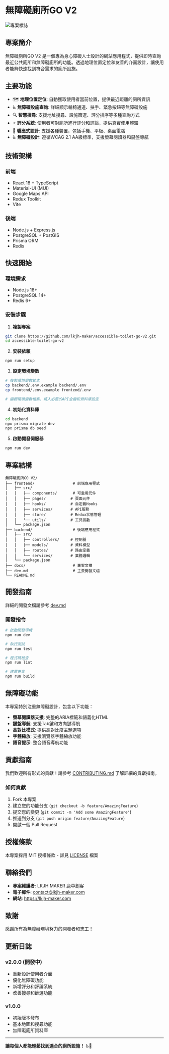 # 無障礙廁所GO V2

![專案標誌](docs/assets/logo.png)

## 專案簡介

無障礙廁所GO V2 是一個專為身心障礙人士設計的網站應用程式，提供即時查詢最近公共廁所和無障礙廁所的功能。透過地理位置定位和友善的介面設計，讓使用者能夠快速找到符合需求的廁所設施。

## 主要功能

- 🗺️ **地理位置定位**: 自動獲取使用者當前位置，提供最近距離的廁所資訊
- ♿ **無障礙設施查詢**: 詳細顯示輪椅通道、扶手、緊急按鈕等無障礙設施
- 🔍 **智慧搜尋**: 支援地址搜尋、設施篩選、評分排序等多種查詢方式
- ⭐ **評分系統**: 使用者可對廁所進行評分和評論，提供真實使用體驗
- 📱 **響應式設計**: 支援各種裝置，包括手機、平板、桌面電腦
- ♿ **無障礙設計**: 遵循WCAG 2.1 AA級標準，支援螢幕閱讀器和鍵盤導航

## 技術架構

### 前端
- React 18 + TypeScript
- Material-UI (MUI)
- Google Maps API
- Redux Toolkit
- Vite

### 後端
- Node.js + Express.js
- PostgreSQL + PostGIS
- Prisma ORM
- Redis

## 快速開始

### 環境需求
- Node.js 18+
- PostgreSQL 14+
- Redis 6+

### 安裝步驟

1. **複製專案**
```bash
git clone https://github.com/lkjh-maker/accessible-toilet-go-v2.git
cd accessible-toilet-go-v2
```

2. **安裝依賴**
```bash
npm run setup
```

3. **設定環境變數**
```bash
# 複製環境變數範本
cp backend/.env.example backend/.env
cp frontend/.env.example frontend/.env

# 編輯環境變數檔案，填入必要的API金鑰和資料庫設定
```

4. **初始化資料庫**
```bash
cd backend
npx prisma migrate dev
npx prisma db seed
```

5. **啟動開發伺服器**
```bash
npm run dev
```

## 專案結構

```
無障礙廁所GO V2/
├── frontend/                 # 前端應用程式
│   ├── src/
│   │   ├── components/       # 可重用元件
│   │   ├── pages/           # 頁面元件
│   │   ├── hooks/           # 自定義Hooks
│   │   ├── services/        # API服務
│   │   ├── store/           # Redux狀態管理
│   │   └── utils/           # 工具函數
│   └── package.json
├── backend/                  # 後端應用程式
│   ├── src/
│   │   ├── controllers/     # 控制器
│   │   ├── models/          # 資料模型
│   │   ├── routes/          # 路由定義
│   │   └── services/        # 業務邏輯
│   └── package.json
├── docs/                     # 專案文檔
├── dev.md                    # 主要開發文檔
└── README.md
```

## 開發指南

詳細的開發文檔請參考 [dev.md](dev.md)

### 開發指令

```bash
# 啟動開發環境
npm run dev

# 執行測試
npm run test

# 程式碼檢查
npm run lint

# 建置專案
npm run build
```

## 無障礙功能

本專案特別注重無障礙設計，包含以下功能：

- **螢幕閱讀器支援**: 完整的ARIA標籤和語義化HTML
- **鍵盤導航**: 支援Tab鍵和方向鍵導航
- **高對比模式**: 提供高對比度主題選項
- **字體縮放**: 支援瀏覽器字體縮放功能
- **語音提示**: 整合語音導航功能

## 貢獻指南

我們歡迎所有形式的貢獻！請參考 [CONTRIBUTING.md](docs/CONTRIBUTING.md) 了解詳細的貢獻指南。

### 如何貢獻

1. Fork 本專案
2. 建立您的功能分支 (`git checkout -b feature/AmazingFeature`)
3. 提交您的變更 (`git commit -m 'Add some AmazingFeature'`)
4. 推送到分支 (`git push origin feature/AmazingFeature`)
5. 開啟一個 Pull Request

## 授權條款

本專案採用 MIT 授權條款 - 詳見 [LICENSE](LICENSE) 檔案

## 聯絡我們

- **專案維護者**: LKJH MAKER 鹿中創客
- **電子郵件**: contact@lkjh-maker.com
- **網站**: https://lkjh-maker.com

## 致謝

感謝所有為無障礙環境努力的開發者和志工！

## 更新日誌

### v2.0.0 (開發中)
- 重新設計使用者介面
- 優化無障礙功能
- 新增評分和評論系統
- 改善搜尋和篩選功能

### v1.0.0
- 初始版本發布
- 基本地圖和搜尋功能
- 無障礙廁所資料庫

---

**讓每個人都能輕鬆找到適合的廁所設施！** ♿💙
